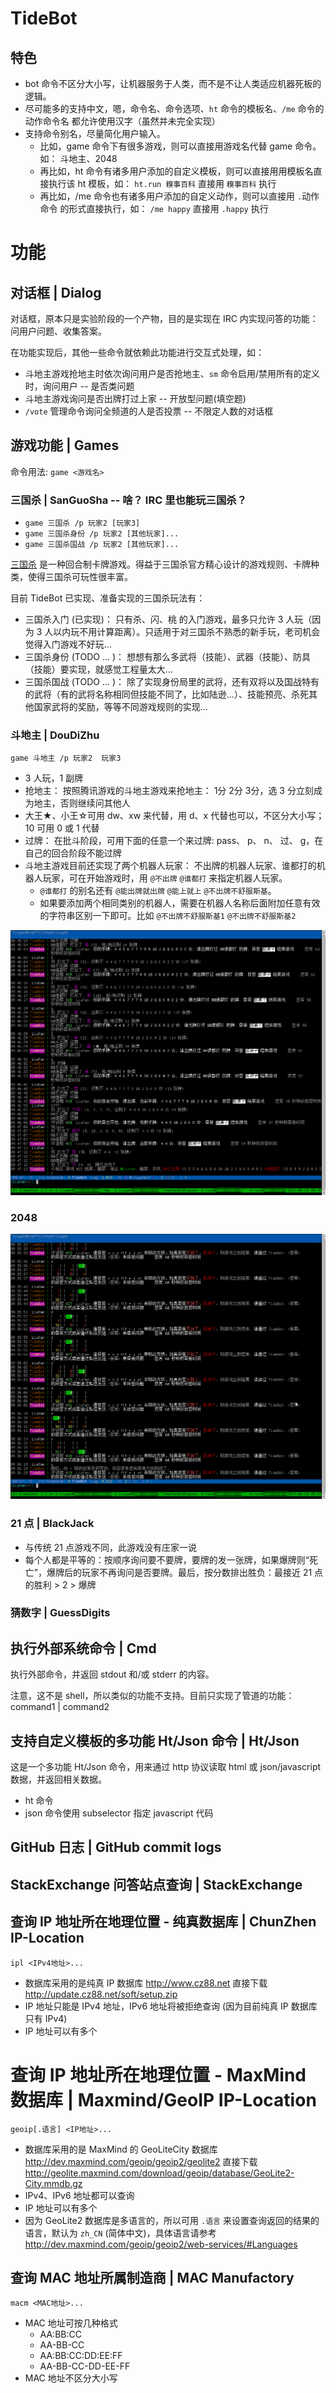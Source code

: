 # TideBot #

## 特色 ##

* bot 命令不区分大小写，让机器服务于人类，而不是不让人类适应机器死板的逻辑。
* 尽可能多的支持中文，嗯，命令名、命令选项、`ht` 命令的模板名、`/me` 命令的动作命令名 都允许使用汉字（虽然并未完全实现）
* 支持命令别名，尽量简化用户输入。
    - 比如，game 命令下有很多游戏，则可以直接用游戏名代替 game 命令。如： 斗地主、2048
    - 再比如，ht 命令有诸多用户添加的自定义模板，则可以直接用用模板名直接执行该 ht 模板，如： `ht.run 糗事百科` 直接用 `糗事百科` 执行
    - 再比如，/me 命令也有诸多用户添加的自定义动作，则可以直接用 `.`动作命令 的形式直接执行，如： `/me happy` 直接用 `.happy` 执行


# 功能 #

## 对话框 | Dialog ##
对话框，原本只是实验阶段的一个产物，目的是实现在 IRC 内实现问答的功能：问用户问题、收集答案。

在功能实现后，其他一些命令就依赖此功能进行交互式处理，如：

* 斗地主游戏抢地主时依次询问用户是否抢地主、`sm` 命令启用/禁用所有的定义时，询问用户 -- 是否类问题
* 斗地主游戏询问是否出牌打过上家 -- 开放型问题(填空题)
* `/vote` 管理命令询问全频道的人是否投票 -- 不限定人数的对话框

## 游戏功能 | Games ##

命令用法: `game <游戏名>`

### 三国杀 | SanGuoSha  -- 啥？ IRC 里也能玩三国杀？ ###

* `game 三国杀 /p 玩家2 [玩家3]`
* `game 三国杀身份 /p 玩家2 [其他玩家]...`
* `game 三国杀国战 /p 玩家2 [其他玩家]...`

[三国杀](http://www.sanguosha.com) 是一种回合制卡牌游戏。得益于三国杀官方精心设计的游戏规则、卡牌种类，使得三国杀可玩性很丰富。

目前 TideBot 已实现、准备实现的三国杀玩法有：
- 三国杀入门 (已实现)： 只有杀、闪、桃 的入门游戏，最多只允许 3 人玩（因为 3 人以内玩不用计算距离）。只适用于对三国杀不熟悉的新手玩，老司机会觉得入门游戏不好玩…
- 三国杀身份 (TODO ... )： 想想有那么多武将（技能）、武器（技能）、防具（技能）要实现，就感觉工程量太大…
- 三国杀国战 (TODO ... )： 除了实现身份局里的武将，还有双将以及国战特有的武将（有的武将名称相同但技能不同了，比如陆逊…）、技能预亮、杀死其他国家武将的奖励，等等不同游戏规则的实现…

### 斗地主 | DouDiZhu ###

`game 斗地主 /p 玩家2  玩家3`

* 3 人玩，1 副牌
* 抢地主： 按照腾讯游戏的斗地主游戏来抢地主： 1分 2分 3分，选 3 分立刻成为地主，否则继续问其他人
* 大王★、小王☆可用 dw、xw 来代替，用 d、x 代替也可以，不区分大小写； 10 可用 0 或 1 代替
* 过牌： 在批斗阶段，可用下面的任意一个来过牌: pass、 p、 n、 过、 g，在自己的回合阶段不能过牌
* 斗地主游戏目前还实现了两个机器人玩家： 不出牌的机器人玩家、谁都打的机器人玩家，可在开始游戏时，用 `@不出牌` `@谁都打` 来指定机器人玩家。
  - `@谁都打` 的别名还有 `@能出牌就出牌` `@能上就上` `@不出牌不舒服斯基`。
  - 如果要添加两个相同类别的机器人，需要在机器人名称后面附加任意有效的字符串区别一下即可。比如 `@不出牌不舒服斯基1` `@不出牌不舒服斯基2`

![斗地主游戏截图 | DouDiZhu game screenshot](/screenshots/game-DouDiZhu.png)

### 2048 ###

![2048 游戏截图 | 2048 game screenshot](/screenshots/game-2048-1.png)


### 21 点 | BlackJack ###

* 与传统 21 点游戏不同，此游戏没有庄家一说
* 每个人都是平等的：按顺序询问要不要牌，要牌的发一张牌，如果爆牌则“死亡”，爆牌后的玩家不再询问是否要牌。最后，按分数排出胜负：最接近 21 点的胜利 > 2 > 爆牌

### 猜数字 | GuessDigits ###


## 执行外部系统命令 | Cmd ##

执行外部命令，并返回 stdout 和/或 stderr 的内容。

注意，这不是 shell，所以类似的功能不支持。目前只实现了管道的功能： command1 | command2


## **支持自定义模板的**多功能 Ht/Json 命令 | Ht/Json ##

这是一个多功能 Ht/Json 命令，用来通过 http 协议读取 html 或 json/javascript 数据，并返回相关数据。


* ht 命令
* json 命令使用 subselector 指定 javascript 代码

## GitHub 日志 | GitHub commit logs ##



## StackExchange 问答站点查询 | StackExchange ##



## 查询 IP 地址所在地理位置 - 纯真数据库 | ChunZhen IP-Location ##

`ipl <IPv4地址>...`

* 数据库采用的是纯真 IP 数据库 http://www.cz88.net  直接下载 http://update.cz88.net/soft/setup.zip
* IP 地址只能是 IPv4 地址，IPv6 地址将被拒绝查询 (因为目前纯真 IP 数据库只有 IPv4)
* IP 地址可以有多个


# 查询 IP 地址所在地理位置 - MaxMind 数据库 | Maxmind/GeoIP IP-Location #

`geoip[.语言] <IP地址>...`

* 数据库采用的是 MaxMind 的 GeoLiteCity 数据库 http://dev.maxmind.com/geoip/geoip2/geolite2  直接下载 http://geolite.maxmind.com/download/geoip/database/GeoLite2-City.mmdb.gz
* IPv4、IPv6 地址都可以查询
* IP 地址可以有多个
* 因为 GeoLite2 数据库是多语言的，所以可用 `.语言` 来设置查询返回的结果的语言，默认为 `zh_CN` (简体中文)，具体语言请参考 http://dev.maxmind.com/geoip/geoip2/web-services/#Languages

## 查询 MAC 地址所属制造商 | MAC Manufactory ##

`macm <MAC地址>...`

* MAC 地址可按几种格式
	- AA:BB:CC
	- AA-BB-CC
	- AA:BB:CC:DD:EE:FF
	- AA-BB-CC-DD-EE-FF
* MAC 地址不区分大小写
